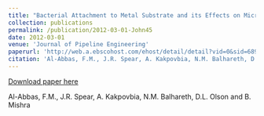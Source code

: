 ```yaml
---
title: "Bacterial Attachment to Metal Substrate and its Effects on Microbiologically-influenced Corrosion in Transporting Hydrocarbon Pipelines"
collection: publications
permalink: /publication/2012-03-01-John45
date: 2012-03-01
venue: 'Journal of Pipeline Engineering'
paperurl: 'http://web.a.ebscohost.com/ehost/detail/detail?vid=0&sid=68955f7d-6ee4-42fd-90a1-2780e4d05035%40sessionmgr4009&bdata=JnNpdGU9ZWhvc3QtbGl2ZQ%3d%3d#AN=89110722&db=buh'
citation: 'Al-Abbas, F.M., J.R. Spear, A. Kakpovbia, N.M. Balhareth, D.L. Olson and B. Mishra'
---
```


<a href='http://web.a.ebscohost.com/ehost/detail/detail?vid=0&sid=68955f7d-6ee4-42fd-90a1-2780e4d05035%40sessionmgr4009&bdata=JnNpdGU9ZWhvc3QtbGl2ZQ%3d%3d#AN=89110722&db=buh'>Download paper here</a>

 Al-Abbas, F.M., J.R. Spear, A. Kakpovbia, N.M. Balhareth, D.L. Olson and B. Mishra
